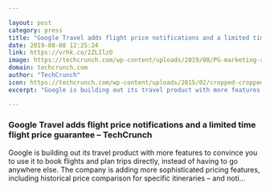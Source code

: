 ```yaml
---

layout: post
category: press
title: "Google Travel adds flight price notifications and a limited time flight price guarantee"
date: 2019-08-08 12:25:24
link: https://vrhk.co/2ZLIlzO
image: https://techcrunch.com/wp-content/uploads/2019/08/PG-marketing-asset-blog-updated-text-100.gif?w=337
domain: techcrunch.com
author: "TechCrunch"
icon: https://techcrunch.com/wp-content/uploads/2015/02/cropped-cropped-favicon-gradient.png?w=180
excerpt: "Google is building out its travel product with more features to convince you to use it to book flights and plan trips directly, instead of having to go anywhere else. The company is adding more sophisticated pricing features, including historical price comparison for specific itineraries – and noti…"

---
```


### Google Travel adds flight price notifications and a limited time flight price guarantee – TechCrunch

Google is building out its travel product with more features to convince you to use it to book flights and plan trips directly, instead of having to go anywhere else. The company is adding more sophisticated pricing features, including historical price comparison for specific itineraries – and noti…